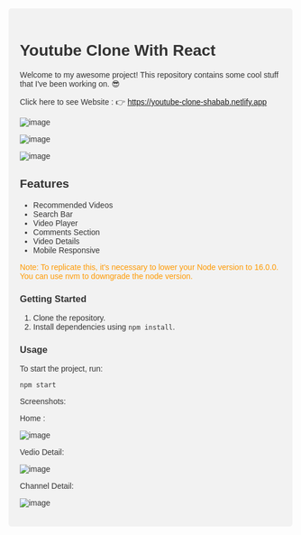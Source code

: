 <div style="font-family: 'Arial', sans-serif; background-color: #f2f2f2; padding: 20px; border-radius: 5px; margin-bottom : 20px; color: #333;">

# Youtube Clone With React
Welcome to my awesome project! This repository contains some cool stuff that I've been working on. 😎


Click here to see Website : 👉 https://youtube-clone-shabab.netlify.app

![image](https://github.com/adil-shabab/youtube-clone-website/assets/101416092/7e69b918-c8e3-45ec-9220-a9eb214186f5)


![image](https://github.com/adil-shabab/youtube-clone-website/assets/101416092/2fdc9b4c-c654-4109-9556-0d897c6a7394)


![image](https://github.com/adil-shabab/youtube-clone-website/assets/101416092/c1d30098-88e3-4cc3-9747-97f592e494f4)



## Features

- Recommended Videos
- Search Bar
- Video Player
- Comments Section
- Video Details
- Mobile Responsive


<div style="color: #ff9900;">
Note: To replicate this, it's necessary to lower your Node version to 16.0.0. You can use nvm to downgrade the node version.
</div>

### Getting Started

1. Clone the repository.
2. Install dependencies using `npm install`.

### Usage

To start the project, run:
```shell
npm start

```

Screenshots: 

Home : 


![image](https://github.com/adil-shabab/youtube-clone-website/assets/101416092/0c61258f-4f9f-4ccb-b077-a70fc1cfd77f)

Vedio Detail: 


![image](https://github.com/adil-shabab/youtube-clone-website/assets/101416092/0f12913b-e37e-4018-b220-a92d5c0a3879)

Channel Detail: 


![image](https://github.com/adil-shabab/youtube-clone-website/assets/101416092/c9103f07-d250-48d7-b602-65d43c583c0f)


</div>
